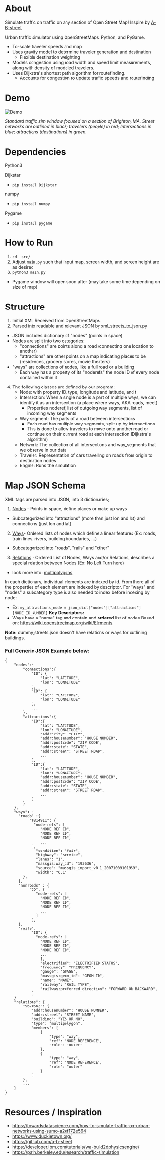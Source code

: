 # About
Simulate traffic on traffic on any section of Open Street Map! Inspire by [A-B-street](https://github.com/a-b-street)


Urban traffic simulator using OpenStreetMaps, Python, and PyGame.
- To-scale traveler speeds and map
- Uses gravity model to determine traveler generation and destination
    - Flexible destination weighting
- Models congestion using road width and speed limit measurements, along with density of modeled travelers.
- Uses Dijkstra's shortest path algorithm for routefinding.
   - Accounts for congestion to update traffic speeds and routefinding



# Demo 

![Demo](gifs/traffic-sim-cropped.gif)

*Standard traffic sim window focused on a section of Brighton, MA. Street networks are outlined in black; travelers (people) in red; Intersections in blue; attractions (destinations) in green.*


# Dependencies

Python3

Dijkstar
- ```pip install Dijkstar```

numpy
- ```pip install numpy```

Pygame
- ```pip install pygame```

# How to Run

1. ``` cd  src/ ```
2. Adjust ```main.py``` such that input map, screen width, and screen height are as desired
3. ```python3 main.py```
  - Pygame window will open soon after (may take some time depending on size of map)

# Structure
1. Initial XML Received from OpenStreetMaps
2. Parsed into readable and relevant JSON by xml_streets_to_json.py
 - JSON includes dictionary of "nodes" (points in space)
 - Nodes are split into two categories:
    - "connections" are points along a road (connecting one location to another)
    - "attractions" are other points on a map indicating places to be (residences, grocery stores, movie theaters)
 - "ways" are collections of nodes, like a full road or a building
    - Each way has a property of its "noderefs" the node ID of every node contained within it
4. The following classes are defined by our program:
   - Node: with property ID, type, longitude and latitude, and t
   - Intersection: When a single node is a part of multiple ways, we can identify it as an intersection (a place where ways, AKA roads, meet)
       - Properties noderef, list of outgoing way segments, list of incoming way segments
   - Way segment: The parts of a road between intersections
       - Each road has multiple way segments, split up by intersections
       - This is done to allow travelers to move onto another road or continue on their current road at each intersection (Dijkstra's algorithm)
   - Network: The collection of all intersections and way_segments that we observe in our data
   - Traveler: Representation of cars travelling on roads from origin to destination nodes
   - Engine: Runs the simulation

# Map JSON Schema
XML tags are parsed into JSON, into 3 dictionaries;
1. [Nodes](https://wiki.openstreetmap.org/wiki/Node) - Points in space, define places or make up ways
  - Subcategorized into "attractions" (more than just lon and lat) and connections (just lon and lat)
2. [Ways](https://wiki.openstreetmap.org/wiki/Way)- Ordered lists of nodes which define a linear features (Ex: roads, train lines, rivers, building boundaries, ...) 
  - Subcategorized into "roads", "rails" and "other"
3. [Relations](https://wiki.openstreetmap.org/wiki/Relation) - Ordered List of Nodes, Ways and/or Relations, describes a special relation between Nodes (Ex: No Left Turn here) 
  - look more into: [multipolygons](https://wiki.openstreetmap.org/wiki/Relation:multipolygon)

In each dictionary, individual elements are indexed by id. From there all of the properties of each element are indexed by descriptor. For "ways" and "nodes" a subcategory type is also needed to index before indexing by node:
  - Ex:  ```my_attractions_node = json_dict["nodes"]["attractions"][NODE_ID_NUMBER]```
**Key Descriptors:**
- Ways have a "name" tag and contain and **ordered** list of nodes
Based on: https://wiki.openstreetmap.org/wiki/Elements

**Note:** dummy_streets.json doesn't have relations or ways for outlining buildings.

### Full Generic JSON Example below:
``` 
{
    "nodes":{
        "connections":{
            "ID": {
                "lat": "LATITUDE",
                "lon": "LONGITUDE"
            },
            "ID": {
                "lat": "LATITUDE",
                "lon": "LONGITUDE"
            },
            ...
        },
        "attractions":{
            "ID":{
                "lat": "LATITUDE",
                "lon": "LONGITUDE",
                "addr:city": "CITY",
                "addr:housenumber": "HOUSE NUMBER",
                "addr:postcode": "ZIP CODE",
                "addr:state": "STATE",
                "addr:street": "STREET ROAD",
                ...
            },
            "ID":{
                "lat": "LATITUDE",
                "lon": "LONGITUDE",
                "addr:housenumber": "HOUSE NUMBER",
                "addr:postcode": "ZIP CODE",
                "addr:state": "STATE",
                "addr:street": "STREET ROAD",
                ...
            }
        }
    },
    "ways": {
      "roads" :{
           "8814911": {
             "node-refs": [
                "NODE REF ID",
                "NODE REF ID",
                "NODE REF ID",
                ...
            ],
              "condition": "fair",
              "highway": "service",
              "lanes": "1",
              "massgis:way_id": "193636",
              "source": "massgis_import_v0.1_20071009101959",
              "width": "6.1"
        },
      },
      "nonroads" : {
           "ID": {
              "node-refs": [
                "NODE REF ID",
                "NODE REF ID",
                "NODE REF ID",
                ...
              ]
            },
      },
      "rails":  
            "ID": {
              "node-refs": [
                "NODE REF ID",
                "NODE REF ID",
                "NODE REF ID",
                ...
                ],
                "electrified": "ELECTRIFIED STATUS",
                "frequency": "FREQUENCY",
                "gauge": "GUAGE",
                "massgis:geom_id": "GEOM ID",
                "name": "NAME",
                "railway": "RAIL TYPE",
                "railway:preferred_direction": "FORWARD OR BACKWARD",
            }
    }
    "relations": {
        "9670662": {
            "addr:housenumber": "HOUSE NUMBER",
            "addr:street": "STREET NAME",
            "building": "YES OR NO",
            "type": "multipolygon",
            "members": [
                {
                    "type": "way",
                    "ref": "NODE REFERENCE",
                    "role": "outer"
                },
                {
                    "type": "way",
                    "ref": "NODE REFERENCE",
                    "role": "outer"
                }
            ]
        },
        ...
    }
}
```

# Resources / Inspiration
- https://towardsdatascience.com/how-to-simulate-traffic-on-urban-networks-using-sumo-a2ef172e564
- https://www.duckietown.org/
- https://github.com/a-b-street
- https://developer.ibm.com/tutorials/wa-build2dphysicsengine/
- https://path.berkeley.edu/research/traffic-simulation
